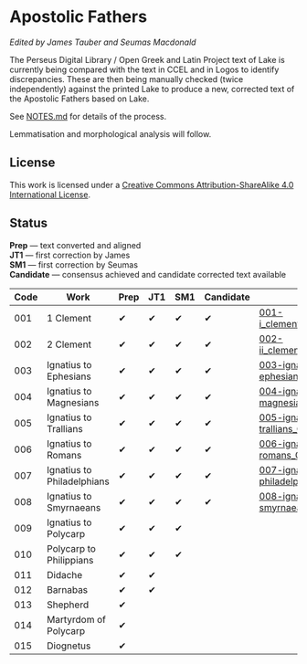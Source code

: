 # Apostolic Fathers

*Edited by James Tauber and Seumas Macdonald*

The Perseus Digital Library / Open Greek and Latin Project text of Lake is currently being compared with the text in CCEL and in Logos to identify discrepancies. These are then being manually checked (twice independently) against the printed Lake to produce a new, corrected text of the Apostolic Fathers based on Lake.

See [NOTES.md](https://github.com/jtauber/apostolic-fathers/blob/master/NOTES.md) for details of the process.

Lemmatisation and morphological analysis will follow.

## License

This work is licensed under a [Creative Commons Attribution-ShareAlike 4.0 International License](http://creativecommons.org/licenses/by-sa/4.0/).

## Status

**Prep** — text converted and aligned  
**JT1** — first correction by James  
**SM1** — first correction by Seumas  
**Candidate** — consensus achieved and candidate corrected text available


| Code | Work                         | Prep | JT1  | SM1  | Candidate | Link |
| ---- | ---------------------------- | ---- | ---- | ---- | --------- | ---- |
| 001  | 1 Clement                    | ✔    | ✔    | ✔    | ✔         | [001-i_clement_CORRECTED.txt](https://github.com/jtauber/apostolic-fathers/blob/master/structured/001-i_clement_CORRECTED.txt)
| 002  | 2 Clement                    | ✔    | ✔    | ✔    | ✔         | [002-ii_clement_CORRECTED.txt](https://github.com/jtauber/apostolic-fathers/blob/master/structured/002-ii_clement_CORRECTED.txt)
| 003  | Ignatius to Ephesians        | ✔    | ✔    | ✔    | ✔         | [003-ignatius-ephesians_CORRECTED.txt](https://github.com/jtauber/apostolic-fathers/blob/master/structured/003-ignatius-ephesians_CORRECTED.txt)
| 004  | Ignatius to Magnesians       | ✔    | ✔    | ✔    | ✔         | [004-ignatius-magnesians_CORRECTED.txt](https://github.com/jtauber/apostolic-fathers/blob/master/structured/004-ignatius-magnesians_CORRECTED.txt)
| 005  | Ignatius to Trallians        | ✔    | ✔    | ✔    | ✔         | [005-ignatius-trallians_CORRECTED.txt](https://github.com/jtauber/apostolic-fathers/blob/master/structured/005-ignatius-trallians_CORRECTED.txt)
| 006  | Ignatius to Romans           | ✔    | ✔    | ✔    | ✔         | [006-ignatius-romans_CORRECTED.txt](https://github.com/jtauber/apostolic-fathers/blob/master/structured/006-ignatius-romans_CORRECTED.txt)
| 007  | Ignatius to Philadelphians   | ✔    | ✔    | ✔    | ✔         | [007-ignatius-philadelphians_CORRECTED.txt](https://github.com/jtauber/apostolic-fathers/blob/master/structured/007-ignatius-philadelphians_CORRECTED.txt)
| 008  | Ignatius to Smyrnaeans       | ✔    | ✔    | ✔    | ✔         | [008-ignatius-smyrnaeans_CORRECTED.txt](https://github.com/jtauber/apostolic-fathers/blob/master/structured/008-ignatius-smyrnaeans_CORRECTED.txt)   
| 009  | Ignatius to Polycarp         | ✔    | ✔    | ✔    
| 010  | Polycarp to Philippians      | ✔    | ✔    | ✔    
| 011  | Didache                      | ✔    | ✔    |
| 012  | Barnabas                     | ✔    | ✔    |
| 013  | Shepherd                     | ✔    |
| 014  | Martyrdom of Polycarp        | ✔    |
| 015  | Diognetus                    | ✔    |
